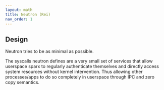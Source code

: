 ```yaml
---
layout: math
title: Neutron (Rei)
nav_order: 1
---
```


## Design

Neutron tries to be as minimal as possible.

The syscalls neutron defines are a very small set of services that allow userspace sparx to regularly authenticate themselves and directly access system resources without kernel intervention. Thus allowing other processes/apps to do so completely in userspace through IPC and zero copy semantics.
